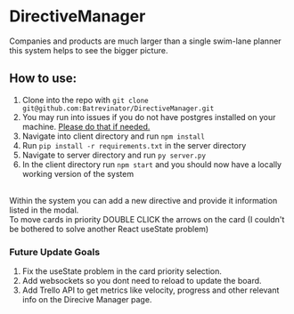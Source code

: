 # DirectiveManager
Companies and products are much larger than a single swim-lane planner this system helps to see the bigger picture.

## How to use:

1. Clone into the repo with `git clone git@github.com:Batrevinator/DirectiveManager.git`
5. You may run into issues if you do not have postgres installed on your machine. [Please do that if needed.](http://postgresql.org/download/)
2. Navigate into client directory and run `npm install`
3. Run `pip install -r requirements.txt` in the server directory
4. Navigate to server directory and run `py server.py`
6. In the client directory run `npm start` and you should now have a locally working version of the system
<br>
Within the system you can add a new directive and provide it information listed in the modal. <br>
To move cards in priority DOUBLE CLICK the arrows on the card (I couldn't be bothered to solve another React useState problem)<br>

### Future Update Goals

1. Fix the useState problem in the card priority selection.
2. Add websockets so you dont need to reload to update the board.
3. Add Trello API to get metrics like velocity, progress and other relevant info on the Direcive Manager page.
